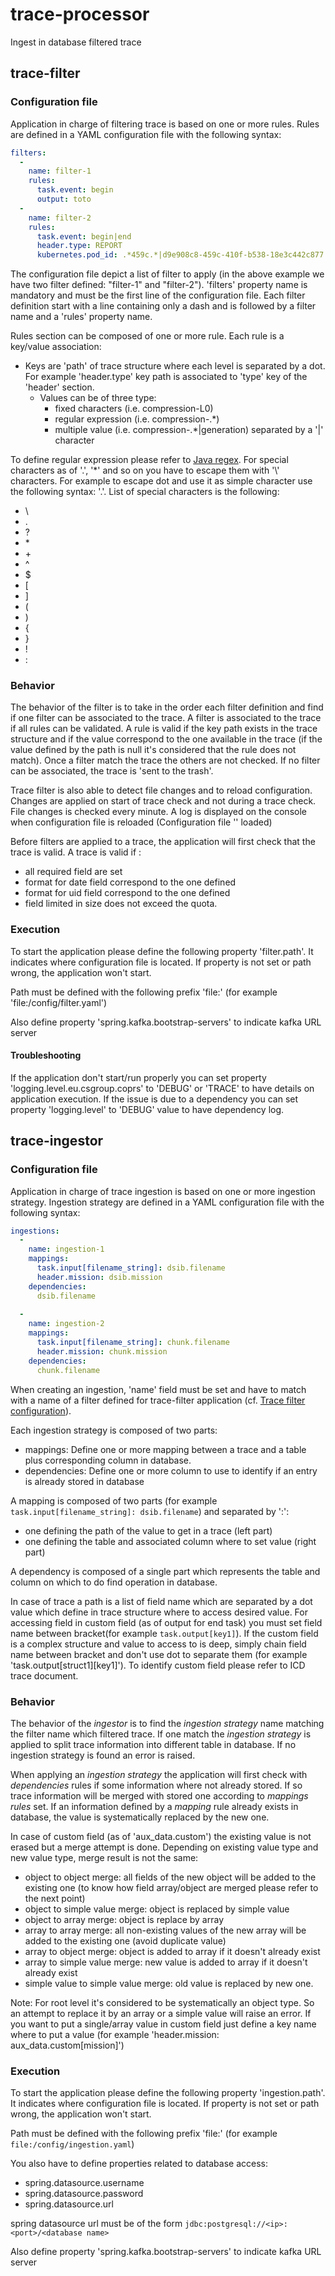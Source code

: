 # trace-processor

Ingest in database filtered trace

## trace-filter

### Configuration file

Application in charge of filtering trace is based on one or more rules.
Rules are defined in a YAML configuration file with the following syntax:
```yaml
filters:
  -
    name: filter-1
    rules:
      task.event: begin
      output: toto
  -
    name: filter-2
    rules:
      task.event: begin|end
      header.type: REPORT
      kubernetes.pod_id: .*459c.*|d9e908c8-459c-410f-b538-18e3c442c877
```

The configuration file depict a list of filter to apply (in the above example we have two filter defined: "filter-1" and "filter-2"). 'filters' property name is mandatory and must be the first line of the configuration file. Each filter definition start with a line containing only a dash and is followed by a filter name and a 'rules' property name.

Rules section can be composed of one or more rule. Each rule is a key/value association:
- Keys are 'path' of trace structure where each level is separated by a dot. For example 'header.type' key path is associated to 'type' key of the 'header' section.
  - Values can be of three type:
    - fixed characters (i.e. compression-L0)
    - regular expression (i.e. compression-.*)
    - multiple value (i.e. compression-.*|generation) separated by a '|' character

To define regular expression please refer to [Java regex](https://docs.oracle.com/en/java/javase/17/docs/api/java.base/java/util/regex/Pattern.html). For special characters as of '.', '*' and so on you have to escape them with '\\' characters. For example to escape dot and use it as simple character use the following syntax: '\.'. List of special characters is the following:
- \
- .
- ?
- \*
- \+
- ^
- $
- [
- ]
- (
- )
- {
- }
- !
- :

### Behavior

The behavior of the filter is to take in the order each filter definition and find if one filter can be associated to the trace. A filter is associated to the trace if all rules can be validated. A rule is valid if the key path exists in the trace structure and if the value correspond to the one available in the trace (if the value defined by the path is null it's considered that the rule does not match). 
Once a filter match the trace the others are not checked. If no filter can be associated, the trace is 'sent to the trash'.


Trace filter is also able to detect file changes and to reload configuration. Changes are applied on start of trace check and not during a trace check. File changes is checked every minute. A log is displayed on the console when configuration file is reloaded (Configuration file '<file-path>' loaded)


Before filters are applied to a trace, the application will first check that the trace is valid. A trace is valid if :
- all required field are set
- format for date field correspond to the one defined
- format for uid field correspond to the one defined
- field limited in size does not exceed the quota.

### Execution

To start the application please define the following property 'filter.path'. It indicates where configuration file is located. If property is not set or path wrong, the application won't start.

Path must be defined with the following prefix 'file:' (for example 'file:/config/filter.yaml')

Also define property 'spring.kafka.bootstrap-servers' to indicate kafka URL server 

#### Troubleshooting

If the application don't start/run properly you can set property 'logging.level.eu.csgroup.coprs' to 'DEBUG' or 'TRACE' to have details on application execution.
If the issue is due to a dependency you can set property 'logging.level' to 'DEBUG' value to have dependency log.

## trace-ingestor

### Configuration file

Application in charge of trace ingestion is based on one or more ingestion strategy. 
Ingestion strategy are defined in a YAML configuration file with the following syntax:
```yaml
ingestions:
  -
    name: ingestion-1
    mappings:
      task.input[filename_string]: dsib.filename
      header.mission: dsib.mission
    dependencies:
      dsib.filename
      
  -
    name: ingestion-2
    mappings:
      task.input[filename_string]: chunk.filename
      header.mission: chunk.mission
    dependencies:
      chunk.filename
```

When creating an ingestion, 'name' field must be set and have to match with a name of a filter defined for trace-filter application (cf. [Trace filter configuration](#trace-filter)).  

Each ingestion strategy is composed of two parts:
- mappings: Define one or more mapping between a trace and a table plus corresponding column in database.
- dependencies: Define one or more column to use to identify if an entry is already stored in database

A mapping is composed of two parts (for example `task.input[filename_string]: dsib.filename`) and separated by ':':
- one defining the path of the value to get in a trace (left part)
- one defining the table and associated column where to set value (right part)

A dependency is composed of a single part which represents the table and column on which to do find operation in database.

In case of trace a path is a list of field name which are separated by a dot value which define in trace structure where to access desired value.
For accessing field in custom field (as of output for end task) you must set field name between bracket(for example `task.output[key1]`). 
If the custom field is a complex structure and value to access to is deep, simply chain field name between bracket and don't use dot to separate them (for example 'task.output[struct1][key1]'). To identify custom field please refer to ICD trace document.

### Behavior

The behavior of the *ingestor* is to find the *ingestion strategy* name matching the filter name which filtered trace. If one match the *ingestion strategy* is applied to split trace information into different table in database.
If no ingestion strategy is found an error is raised.

When applying an *ingestion strategy* the application will first check with *dependencies* rules if some information where not already stored. If so trace information will be merged with stored one according to *mappings rules* set.
If an information defined by a *mapping* rule already exists in database, the value is systematically replaced by the new one. 

In case of custom field (as of 'aux_data.custom') the existing value is not erased but a merge attempt is done. Depending on existing value type and new value type, merge result is not the same:
- object to object merge: all fields of the new object will be added to the existing one (to know how field array/object are merged please refer to the next point)
- object to simple value merge: object is replaced by simple value
- object to array merge: object is replace by array
- array to array merge: all non-existing values of the new array will be added to the existing one (avoid duplicate value)
- array to object merge: object is added to array if it doesn't already exist
- array to simple value merge: new value is added to array if it doesn't already exist 
- simple value to simple value merge: old value is replaced by new one.

Note: For root level it's considered to be systematically an object type. So an attempt to replace it by an array or a simple value will raise an error. If you want to put a single/array value in custom field just define a key name where to put a value (for example 'header.mission: aux_data.custom[mission]')


### Execution

To start the application please define the following property 'ingestion.path'. It indicates where configuration file is located. If property is not set or path wrong, the application won't start.

Path must be defined with the following prefix 'file:' (for example `file:/config/ingestion.yaml`)

You also have to define properties related to database access:
- spring.datasource.username
- spring.datasource.password
- spring.datasource.url

spring datasource url must be of the form `jdbc:postgresql://<ip>:<port>/<database name>`

Also define property 'spring.kafka.bootstrap-servers' to indicate kafka URL server 